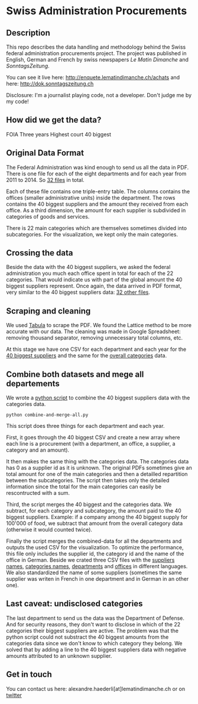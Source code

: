 # Swiss Administration Procurements 

## Description
This repo describes the data handling and methodology behind the Swiss federal administration procurements project. The project was published in English, German and French by swiss newspapers *Le Matin Dimanche* and *SonntagsZeitung*.

You can see it live here:
http://enquete.lematindimanche.ch/achats and here: http://dok.sonntagszeitung.ch

Disclosure: I'm a journalist playing code, not a developer. Don't judge me by my code!

## How did we get the data?
FOIA
Three years
Highest court
40 biggest

## Original Data Format
The Federal Administration was kind enough to send us all the data in PDF. There is one file for each of the eight departments and for each year from 2011 to 2014. So [32 files](pdf/biggest) in total.

Each of these file contains one triple-entry table. The columns contains the offices (smaller administrative units) inside the department. The rows contains the 40 biggest suppliers and the amount they received from each office. As a third dimension, the amount for each supplier is subdivided in categories of goods and services.

There is 22 main categories which are themselves sometimes divided into subcategories. For the visualization, we kept only the main categories.

## Crossing the data
Beside the data with the 40 biggest suppliers, we asked the federal administration you much each office spent in total for each of the 22 categories. That would indicate us with part of the global amount the 40 biggest suppliers represent. Once again, the data arrived in PDF format, very similar to the 40 biggest suppliers data: [32 other files](pdf/categories).

## Scraping and cleaning
We used [Tabula](http://tabula.technology/) to scrape the PDF. We found the Lattice method to be more accurate with our data. The cleaning was made in Google Spreadsheet: removing thousand separator, removing unnecessary total columns, etc.

At this stage we have one CSV for each department and each year for the [40 biggest suppliers](csv/biggest) and the same for the [overall categories](csv/categories) data.

## Combine both datasets and mege all departements
We wrote a [python script](combine-and-merge-all.py) to combine the 40 biggest suppliers data with the categories data.

```
python combine-and-merge-all.py
```

This script does three things for each department and each year.

First, it goes through the 40 biggest CSV and create a new array where each line is a procurement (with a department, an office, a supplier, a category and an amount).

It then makes the same thing with the categories data. The categories data has 0 as a supplier id as it is unknown. The original PDFs sometimes give an total amount for one of the main categories and then a detailled repartition between the subcategories. The script then takes only the detailed information since the total for the main categories can easily be rescontructed with a sum. 

Third, the script merges the 40 biggest and the categories data. We subtract, for each category and subcategory, the amount paid to the 40 biggest suppliers. Example: if a company among the 40 biggest supply for 100'000 of food, we subtract that amount from the overall category data (otherwise it would counted twice).

Finally the script merges the combined-data for all the departments and outputs the used CSV for the visualization. To optimize the performance, this file only includes the supplier id, the category id and the name of the office in German. Beside we crated three CSV files with the [suppliers names](import/suppliers-utf8.csv), [categories names](import/categories-utf8.csv), [departments](import/depts-utf8.csv) and [offices](import/offices-utf8.csv) in different languages. We also standardized the name of some suppliers (sometimes the same supplier was writen in French in one department and in German in an other one).

## Last caveat: undisclosed categories
The last department to send us the data was the Department of Defense. And for security reasons, they don't want to disclose in which of the 22 categories their biggest suppliers are active. The problem was that the python script could not substract the 40 biggest amounts from the categories data since we don't know to which category they belong. We solved that by adding a line to the 40 biggest suppliers data with negative amounts attributed to an unknown supplier.

## Get in touch
You can contact us here: alexandre.haederli[at]lematindimanche.ch or on [twitter](https://twitter.com/alexhaederli)
